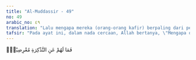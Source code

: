 ```yaml
---
title: "Al-Muddassir - 49"
no: 49
arabic_no: ٤٩
translation: "Lalu mengapa mereka (orang-orang kafir) berpaling dari peringatan (Allah)?"
tafsir: "Pada ayat ini, dalam nada cercaan, Allah bertanya, \"Mengapa orang-orang kafir itu berpaling dari peringatan-Ku?\" Maksudnya adalah kenapa orang-orang Mekah dan orang-orang seperti mereka menentang kebenaran Al-Qur'an yang telah memberikan peringatan-peringatan begitu hebat dan dahsyat kepada mereka?\n\nCara berpaling dari Allah (dari Al-Qur'an itu) ada dua macam, yaitu: pertama, bersifat keras kepala dan sama sekali tidak mengakuinya (mengingkarinya); kedua, meninggalkan amal perbuatan yang disuruh-Nya. Demikian pendapat Muqatil, salah seorang tabi'in."
---
```

فَمَا لَهُمْ عَنِ التَّذْكِرَةِ مُعْرِضِيْنَۙ